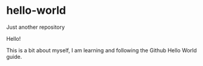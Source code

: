 # hello-world
Just another repository

Hello!

This is a bit about myself, I am learning and following the Github Hello World guide.

